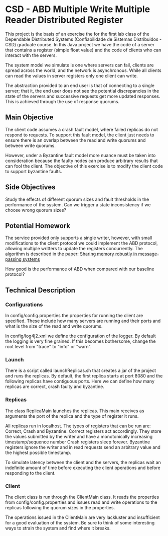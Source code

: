 # CSD - ABD Multiple Write Multiple Reader Distributed Register

This project is the basis of an exercise the for the first lab class of the Dependable Distributed Systems (Confiabilidade de Sistemas Distribuidos - CSD) graduate course.
In this Java project we have the code of a server that contains a register (simple float value) and the code of clients who can interact with the servers.

The system model we simulate is one where servers can fail, clients are spread across the world, and the network is asynchronous.
While all clients can read the values in server registers only one client can write.

The abstraction provided to an end user is that of connecting to a single server; that it, the end user does not see the potential discrepancies in the state of the servers and successive requests get more updated responses.
This is achieved through the use of response quorums.

## Main Objective

The client code assumes a crash fault model, where failed replicas do not respond to requests.
To support this fault model, the client just needs to ensure there is an overlap between the read and write quorums and between write quorums.

However, under a Byzantine fault model more nuance must be taken into consideration because the faulty nodes can produce arbitrary results that can fool the client.
The objective of this exercise is to modify the client code to support byzantine faults.

## Side Objectives

Study the effects of different quorum sizes and fault thresholds in the performance of the system.
Can we trigger a state inconsistency if we choose wrong quorum sizes?

## Potential Homework

The service provided only supports a single writer, however, with small modifications to the client protocol we could implement the ABD protocol, allowing multiple writters to update the registers concurrently.
The algorithm is described in the paper: [Sharing memory robustly in message-passing systems](https://dl.acm.org/doi/10.1145/200836.200869)

How good is the performance of ABD when compared with our baseline protocol?

## Technical Description

### Configurations

In config/config.properties the properties for running the client are specified.
These include how many servers are running and their ports and what is the size of the read and write quorums.

In config/log4j2.xml we define the configuration of the logger.
By default the logging is very fine grained. If this becomes bothersome, change the root level from "trace" to "info" or "warn".

### Launch

There is a script called launchReplicas.sh that creates a jar of the project and runs the replicas.
By default, the first replica starts at port 8080 and the following replicas have contiguous ports.
Here we can define how many replicas are correct, crash faulty and byzantine.

### Replicas

The class ReplicaMain launches the replicas.
This main receives as arguments the port of the replica and the type of register it runs.

All replicas run in localhost.
The types of registers that can be run are: Correct, Crash and Byzantine.
Correct registers act accordingly. They store the values submitted by the writer and have a monotonically increasing timestamp/sequence number
Crash registers sleep forever.
Byzantine registers ignore the writer and in read requests send an arbitrary value and the highest possible timestamp.

To simulate latency between the client and the servers, the replicas wait an indefinite amount of time before executing the client operations and before responding to the client.

### Client

The client class is run through the ClientMain class.
It reads the properties from config/config.properties and issues read and write operations to the replicas following the quorum sizes in the properties.

The operations issued in the ClientMain are very lackluster and insufficient for a good evaluation of the system.
Be sure to think of some interesting ways to strain the system and find where it breaks.
